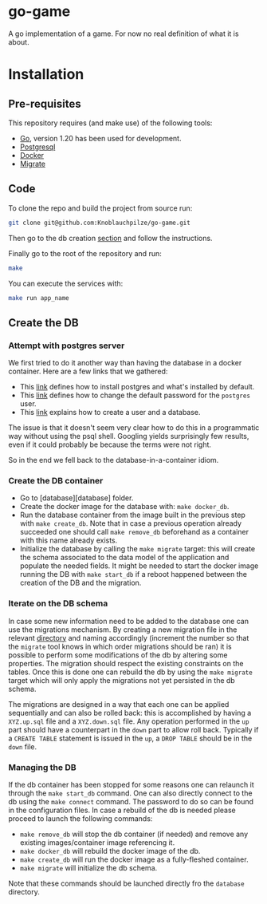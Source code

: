 
# go-game

A go implementation of a game. For now no real definition of what it is about.

# Installation

## Pre-requisites

This repository requires (and make use) of the following tools:
- [Go](https://go.dev/doc/install), version 1.20 has been used for development.
- [Postgresql](https://www.postgresql.org/download/linux/ubuntu/)
- [Docker](https://docs.docker.com/engine/install/ubuntu/)
- [Migrate](https://github.com/golang-migrate/migrate/blob/master/cmd/migrate/README.md)

## Code

To clone the repo and build the project from source run:
```bash
git clone git@github.com:Knoblauchpilze/go-game.git
```

Then go to the db creation [section](#create-the-db-container) and follow the instructions.

Finally go to the root of the repository and run:
```bash
make
```

You can execute the services with:
```bash
make run app_name
```

## Create the DB

### Attempt with postgres server

We first tried to do it another way than having the database in a docker container. Here are a few links that we gathered:
* This [link](https://www.cherryservers.com/blog/how-to-install-and-setup-postgresql-server-on-ubuntu-20-04) defines how to install postgres and what's installed by default.
* This [link](https://chartio.com/resources/tutorials/how-to-set-the-default-user-password-in-postgresql/) defines how to change the default password for the `postgres` user.
* This [link](https://medium.com/coding-blocks/creating-user-database-and-adding-access-on-postgresql-8bfcd2f4a91e) explains how to create a user and a database.

The issue is that it doesn't seem very clear how to do this in a programmatic way without using the psql shell. Googling yields surprisingly few results, even if it could probably be because the terms were not right.

So in the end we fell back to the database-in-a-container idiom.

### Create the DB container

- Go to [database][database] folder.
- Create the docker image for the database with: `make docker_db`.
- Run the database container from the image built in the previous step with `make create_db`. Note that in case a previous operation already succeeded one should call `make remove_db` beforehand as a container with this name already exists.
- Initialize the database by calling the `make migrate` target: this will create the schema associated to the data model of the application and populate the needed fields. It might be needed to start the docker image running the DB with `make start_db` if a reboot happened between the creation of the DB and the migration.

### Iterate on the DB schema

In case some new information need to be added to the database one can use the migrations mechanism. By creating a new migration file in the relevant [directory](database/migrations) and naming accordingly (increment the number so that the `migrate` tool knows in which order migrations should be ran) it is possible to perform some modifications of the db by altering some properties. The migration should respect the existing constraints on the tables.
Once this is done one can rebuild the db by using the `make migrate` target which will only apply the migrations not yet persisted in the db schema.

The migrations are designed in a way that each one can be applied sequentially and can also be rolled back: this is accomplished by having a `XYZ.up.sql` file and a `XYZ.down.sql` file. Any operation performed in the `up` part should have a counterpart in the `down` part to allow roll back. Typically if a `CREATE TABLE` statement is issued in the `up`, a `DROP TABLE` should be in the `down` file.

### Managing the DB

If the db container has been stopped for some reasons one can relaunch it through the `make start_db` command. One can also directly connect to the db using the `make connect` command. The password to do so can be found in the configuration files.
In case a rebuild of the db is needed please proceed to launch the following commands:
 - `make remove_db` will stop the db container (if needed) and remove any existing images/container image referencing it.
 - `make docker_db` will rebuild the docker image of the db.
 - `make create_db` will run the docker image as a fully-fleshed container.
 - `make migrate` will initialize the db schema.

Note that these commands should be launched directly fro the `database` directory.
